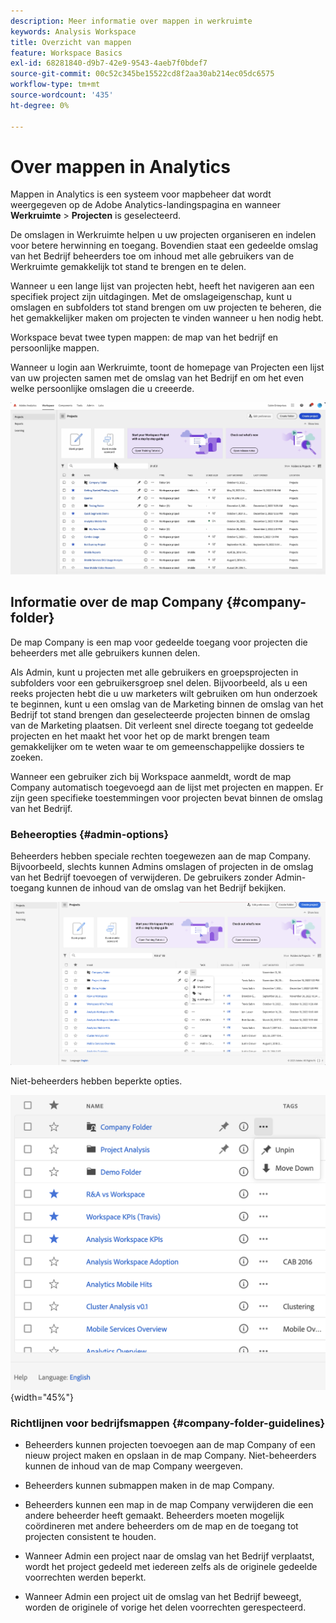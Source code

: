 ```yaml
---
description: Meer informatie over mappen in werkruimte
keywords: Analysis Workspace
title: Overzicht van mappen
feature: Workspace Basics
exl-id: 68281840-d9b7-42e9-9543-4aeb7f0bdef7
source-git-commit: 00c52c345be15522cd8f2aa30ab214ec05dc6575
workflow-type: tm+mt
source-wordcount: '435'
ht-degree: 0%

---
```


# Over mappen in Analytics

Mappen in Analytics is een systeem voor mapbeheer dat wordt weergegeven op de Adobe Analytics-landingspagina en wanneer **Werkruimte** > **Projecten** is geselecteerd.

De omslagen in Werkruimte helpen u uw projecten organiseren en indelen voor betere herwinning en toegang. Bovendien staat een gedeelde omslag van het Bedrijf beheerders toe om inhoud met alle gebruikers van de Werkruimte gemakkelijk tot stand te brengen en te delen.

Wanneer u een lange lijst van projecten hebt, heeft het navigeren aan een specifiek project zijn uitdagingen. Met de omslageigenschap, kunt u omslagen en subfolders tot stand brengen om uw projecten te beheren, die het gemakkelijker maken om projecten te vinden wanneer u hen nodig hebt.

Workspace bevat twee typen mappen: de map van het bedrijf en persoonlijke mappen.

Wanneer u login aan Werkruimte, toont de homepage van Projecten een lijst van uw projecten samen met de omslag van het Bedrijf en om het even welke persoonlijke omslagen die u creeerde.

![](/help/analyze/analysis-workspace/build-workspace-project/assets/landing-page2.png)

## Informatie over de map Company {#company-folder}

De map Company is een map voor gedeelde toegang voor projecten die beheerders met alle gebruikers kunnen delen.

Als Admin, kunt u projecten met alle gebruikers en groepsprojecten in subfolders voor een gebruikersgroep snel delen. Bijvoorbeeld, als u een reeks projecten hebt die u uw marketers wilt gebruiken om hun onderzoek te beginnen, kunt u een omslag van de Marketing binnen de omslag van het Bedrijf tot stand brengen dan geselecteerde projecten binnen de omslag van de Marketing plaatsen. Dit verleent snel directe toegang tot gedeelde projecten en het maakt het voor het op de markt brengen team gemakkelijker om te weten waar te om gemeenschappelijke dossiers te zoeken.

Wanneer een gebruiker zich bij Workspace aanmeldt, wordt de map Company automatisch toegevoegd aan de lijst met projecten en mappen. Er zijn geen specifieke toestemmingen voor projecten bevat binnen de omslag van het Bedrijf.


### Beheeropties {#admin-options}

Beheerders hebben speciale rechten toegewezen aan de map Company. Bijvoorbeeld, slechts kunnen Admins omslagen of projecten in de omslag van het Bedrijf toevoegen of verwijderen. De gebruikers zonder Admin-toegang kunnen de inhoud van de omslag van het Bedrijf bekijken.

![](/help/analyze/analysis-workspace/build-workspace-project/assets/admin-options.png)

Niet-beheerders hebben beperkte opties.

![](/help/analyze/analysis-workspace/build-workspace-project/assets/non-admin-folder-options.png){width="45%"}

### Richtlijnen voor bedrijfsmappen {#company-folder-guidelines}

- Beheerders kunnen projecten toevoegen aan de map Company of een nieuw project maken en opslaan in de map Company. Niet-beheerders kunnen de inhoud van de map Company weergeven.

- Beheerders kunnen submappen maken in de map Company.

- Beheerders kunnen een map in de map Company verwijderen die een andere beheerder heeft gemaakt. Beheerders moeten mogelijk coördineren met andere beheerders om de map en de toegang tot projecten consistent te houden.

- Wanneer Admin een project naar de omslag van het Bedrijf verplaatst, wordt het project gedeeld met iedereen zelfs als de originele gedeelde voorrechten werden beperkt.

- Wanneer Admin een project uit de omslag van het Bedrijf beweegt, worden de originele of vorige het delen voorrechten gerespecteerd.
